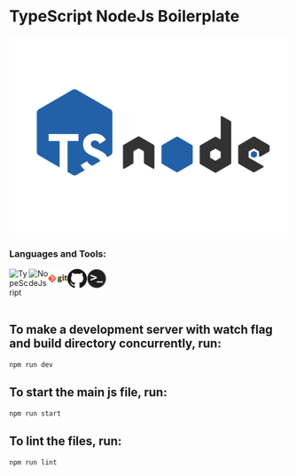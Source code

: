 # TypeScript NodeJs Boilerplate

![TypeScript and Node](https://raw.githubusercontent.com/TypeStrong/ts-node/HEAD/logo.svg?sanitize=true 'Logo')

### Languages and Tools:

<img title="TypeScript" align="left" alt="TypeScript" width="35px" src="https://www.svgrepo.com/show/303600/typescript-logo.svg" />
<img title="NodeJs" align="left" alt="NodeJs" width="35px" src="https://seeklogo.com/images/N/nodejs-logo-FBE122E377-seeklogo.com.png" />
<img title="Git" align="left" alt="Git" width="35px" src="https://raw.githubusercontent.com/github/explore/80688e429a7d4ef2fca1e82350fe8e3517d3494d/topics/git/git.png" />
<img title="GitHub" align="left" alt="GitHub" width="35px" src="https://raw.githubusercontent.com/github/explore/78df643247d429f6cc873026c0622819ad797942/topics/github/github.png" />
<img title="Terminal" align="left" alt="Terminal" width="35px" src="https://raw.githubusercontent.com/github/explore/80688e429a7d4ef2fca1e82350fe8e3517d3494d/topics/terminal/terminal.png" />
<br />
<br />

<br />
<br />

## To make a development server with watch flag and build directory concurrently, run:

    npm run dev

## To start the main js file, run:

    npm run start

## To lint the files, run:

    npm run lint
